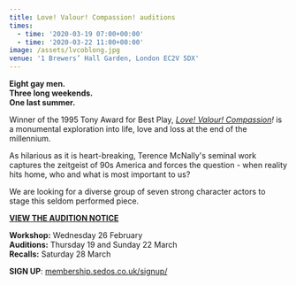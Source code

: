 ```yaml
---
title: Love! Valour! Compassion! auditions
times:
  - time: '2020-03-19 07:00+00:00'
  - time: '2020-03-22 11:00+00:00'
image: /assets/lvcoblong.jpg
venue: '1 Brewers’ Hall Garden, London EC2V 5DX'
---
```

**Eight gay men.**\
**Three long weekends.**\
**One last summer.**

Winner of the 1995 Tony Award for Best Play, *[Love! Valour! Compassion](https://sedos.l3v5y.co.uk/shows/2020-love-valour-compassion)!* is a monumental exploration into life, love and loss at the end of the millennium.

As hilarious as it is heart-breaking, Terence McNally's seminal work captures the zeitgeist of 90s America and forces the question - when reality hits home, who and what is most important to us?

We are looking for a diverse group of seven strong character actors to stage this seldom performed piece.

**[VIEW THE AUDITION NOTICE](https://drive.google.com/file/d/193drS9WbV-vQfD_NLusDqH7DJQp13uGX/view)**

**Workshop:** Wednesday 26 February\
**Auditions:** Thursday 19 and Sunday 22 March\
**Recalls:** Saturday 28 March

**SIGN UP**: [membership.sedos.co.uk/signup/](**[membership.sedos.co.uk/signup/](https://membership.sedos.co.uk/signup/)**)
